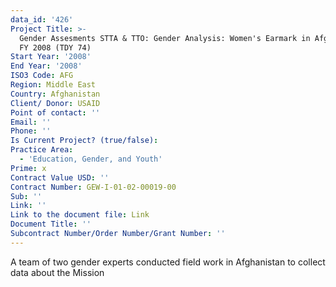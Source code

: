 ```yaml
---
data_id: '426'
Project Title: >-
  Gender Assesments STTA & TTO: Gender Analysis: Women's Earmark in Afghanistan,
  FY 2008 (TDY 74)
Start Year: '2008'
End Year: '2008'
ISO3 Code: AFG
Region: Middle East
Country: Afghanistan
Client/ Donor: USAID
Point of contact: ''
Email: ''
Phone: ''
Is Current Project? (true/false): 
Practice Area:
  - 'Education, Gender, and Youth'
Prime: x
Contract Value USD: ''
Contract Number: GEW-I-01-02-00019-00
Sub: ''
Link: ''
Link to the document file: Link
Document Title: ''
Subcontract Number/Order Number/Grant Number: ''
---
```


A team of two gender experts conducted field work in Afghanistan to collect data about the Mission